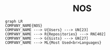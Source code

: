 <h1 align="center">NOS</h1>

```mermaid
graph LR
COMPANY_NAME{NOS}
COMPANY_NAME ---> U{Users} ---> UN[23]
COMPANY_NAME ---> R{Repositories} ---> RN[402]
COMPANY_NAME ---> G{Gists} ---> GN[27]
COMPANY_NAME ---> ML{Most Used<br>Languages}
```
